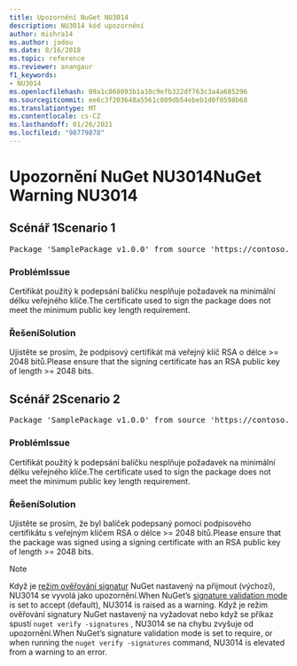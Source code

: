 ```yaml
---
title: Upozornění NuGet NU3014
description: NU3014 kód upozornění
author: mishra14
ms.author: jodou
ms.date: 8/16/2018
ms.topic: reference
ms.reviewer: anangaur
f1_keywords:
- NU3014
ms.openlocfilehash: 09a1c868093b1a10c9efb322df763c3a4a685296
ms.sourcegitcommit: ee6c3f203648a5561c809db54ebeb1d0f0598b68
ms.translationtype: MT
ms.contentlocale: cs-CZ
ms.lasthandoff: 01/26/2021
ms.locfileid: "98779878"
---
```

# <a name="nuget-warning-nu3014"></a><span data-ttu-id="79fac-103">Upozornění NuGet NU3014</span><span class="sxs-lookup"><span data-stu-id="79fac-103">NuGet Warning NU3014</span></span>

## <a name="scenario-1"></a><span data-ttu-id="79fac-104">Scénář 1</span><span class="sxs-lookup"><span data-stu-id="79fac-104">Scenario 1</span></span>

<pre>Package 'SamplePackage v1.0.0' from source 'https://contoso.com/index.json': The signing certificate does not meet a minimum public key length requirement.</pre>

### <a name="issue"></a><span data-ttu-id="79fac-105">Problém</span><span class="sxs-lookup"><span data-stu-id="79fac-105">Issue</span></span>

<span data-ttu-id="79fac-106">Certifikát použitý k podepsání balíčku nesplňuje požadavek na minimální délku veřejného klíče.</span><span class="sxs-lookup"><span data-stu-id="79fac-106">The certificate used to sign the package does not meet the minimum public key length requirement.</span></span>


### <a name="solution"></a><span data-ttu-id="79fac-107">Řešení</span><span class="sxs-lookup"><span data-stu-id="79fac-107">Solution</span></span>

<span data-ttu-id="79fac-108">Ujistěte se prosím, že podpisový certifikát má veřejný klíč RSA o délce >= 2048 bitů.</span><span class="sxs-lookup"><span data-stu-id="79fac-108">Please ensure that the signing certificate has an RSA public key of length >= 2048 bits.</span></span>



## <a name="scenario-2"></a><span data-ttu-id="79fac-109">Scénář 2</span><span class="sxs-lookup"><span data-stu-id="79fac-109">Scenario 2</span></span>

<pre>Package 'SamplePackage v1.0.0' from source 'https://contoso.com/index.json': The primary signature's certificate does not meet a minimum public key length requirement.</pre>

### <a name="issue"></a><span data-ttu-id="79fac-110">Problém</span><span class="sxs-lookup"><span data-stu-id="79fac-110">Issue</span></span>

<span data-ttu-id="79fac-111">Certifikát použitý k podepsání balíčku nesplňuje požadavek na minimální délku veřejného klíče.</span><span class="sxs-lookup"><span data-stu-id="79fac-111">The certificate used to sign the package does not meet the minimum public key length requirement.</span></span>


### <a name="solution"></a><span data-ttu-id="79fac-112">Řešení</span><span class="sxs-lookup"><span data-stu-id="79fac-112">Solution</span></span>

<span data-ttu-id="79fac-113">Ujistěte se prosím, že byl balíček podepsaný pomocí podpisového certifikátu s veřejným klíčem RSA o délce >= 2048 bitů.</span><span class="sxs-lookup"><span data-stu-id="79fac-113">Please ensure that the package was signed using a signing certificate with an RSA public key of length >= 2048 bits.</span></span>


> [!Note]
> <span data-ttu-id="79fac-114">Když je [režim ověřování signatur](../../consume-packages/installing-signed-packages.md#configure-package-signature-requirements) NuGet nastavený na přijmout (výchozí), NU3014 se vyvolá jako upozornění.</span><span class="sxs-lookup"><span data-stu-id="79fac-114">When NuGet’s [signature validation mode](../../consume-packages/installing-signed-packages.md#configure-package-signature-requirements) is set to accept (default), NU3014 is raised as a warning.</span></span> <span data-ttu-id="79fac-115">Když je režim ověřování signatury NuGet nastavený na vyžadovat nebo když se příkaz spustí `nuget verify -signatures` , NU3014 se na chybu zvyšuje od upozornění.</span><span class="sxs-lookup"><span data-stu-id="79fac-115">When NuGet’s signature validation mode is set to require, or when running the `nuget verify -signatures` command, NU3014 is elevated from a warning to an error.</span></span> 
